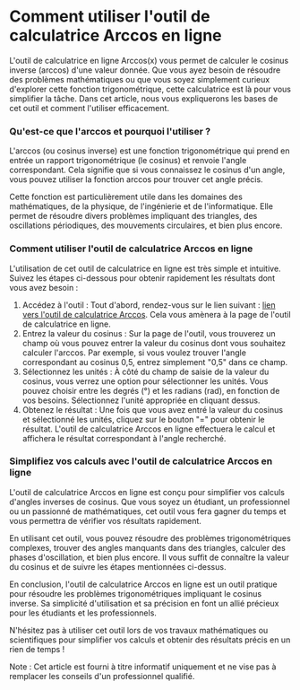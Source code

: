 Comment utiliser l'outil de calculatrice Arccos en ligne
========================================================

L'outil de calculatrice en ligne Arccos(x) vous permet de calculer le cosinus inverse (arccos) d'une valeur donnée. Que vous ayez besoin de résoudre des problèmes mathématiques ou que vous soyez simplement curieux d'explorer cette fonction trigonométrique, cette calculatrice est là pour vous simplifier la tâche. Dans cet article, nous vous expliquerons les bases de cet outil et comment l'utiliser efficacement.

### Qu'est-ce que l'arccos et pourquoi l'utiliser ?

L'arccos (ou cosinus inverse) est une fonction trigonométrique qui prend en entrée un rapport trigonométrique (le cosinus) et renvoie l'angle correspondant. Cela signifie que si vous connaissez le cosinus d'un angle, vous pouvez utiliser la fonction arccos pour trouver cet angle précis.

Cette fonction est particulièrement utile dans les domaines des mathématiques, de la physique, de l'ingénierie et de l'informatique. Elle permet de résoudre divers problèmes impliquant des triangles, des oscillations périodiques, des mouvements circulaires, et bien plus encore.

### Comment utiliser l'outil de calculatrice Arccos en ligne

L'utilisation de cet outil de calculatrice en ligne est très simple et intuitive. Suivez les étapes ci-dessous pour obtenir rapidement les résultats dont vous avez besoin :

1. Accédez à l'outil : Tout d'abord, rendez-vous sur le lien suivant : [lien vers l'outil de calculatrice Arccos](https://www.onlinecalculatorsfree.com/fr/math/arccos-calculator.html). Cela vous amènera à la page de l'outil de calculatrice en ligne.
2. Entrez la valeur du cosinus : Sur la page de l'outil, vous trouverez un champ où vous pouvez entrer la valeur du cosinus dont vous souhaitez calculer l'arccos. Par exemple, si vous voulez trouver l'angle correspondant au cosinus 0,5, entrez simplement "0,5" dans ce champ.
3. Sélectionnez les unités : À côté du champ de saisie de la valeur du cosinus, vous verrez une option pour sélectionner les unités. Vous pouvez choisir entre les degrés (°) et les radians (rad), en fonction de vos besoins. Sélectionnez l'unité appropriée en cliquant dessus.
4. Obtenez le résultat : Une fois que vous avez entré la valeur du cosinus et sélectionné les unités, cliquez sur le bouton "=" pour obtenir le résultat. L'outil de calculatrice Arccos en ligne effectuera le calcul et affichera le résultat correspondant à l'angle recherché.

### Simplifiez vos calculs avec l'outil de calculatrice Arccos en ligne

L'outil de calculatrice Arccos en ligne est conçu pour simplifier vos calculs d'angles inverses de cosinus. Que vous soyez un étudiant, un professionnel ou un passionné de mathématiques, cet outil vous fera gagner du temps et vous permettra de vérifier vos résultats rapidement.

En utilisant cet outil, vous pouvez résoudre des problèmes trigonométriques complexes, trouver des angles manquants dans des triangles, calculer des phases d'oscillation, et bien plus encore. Il vous suffit de connaître la valeur du cosinus et de suivre les étapes mentionnées ci-dessus.

En conclusion, l'outil de calculatrice Arccos en ligne est un outil pratique pour résoudre les problèmes trigonométriques impliquant le cosinus inverse. Sa simplicité d'utilisation et sa précision en font un allié précieux pour les étudiants et les professionnels.

N'hésitez pas à utiliser cet outil lors de vos travaux mathématiques ou scientifiques pour simplifier vos calculs et obtenir des résultats précis en un rien de temps !

Note : Cet article est fourni à titre informatif uniquement et ne vise pas à remplacer les conseils d'un professionnel qualifié.